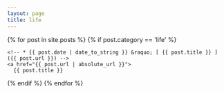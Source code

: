 ```yaml
---
layout: page
title: life
---
```


{% for post in site.posts %}
  {% if post.category == 'life' %}

    <!-- * {{ post.date | date_to_string }} &raquo; [ {{ post.title }} ]({{ post.url }}) -->
    <a href="{{ post.url | absolute_url }}">
      {{ post.title }}

  {% endif %}
{% endfor %}
